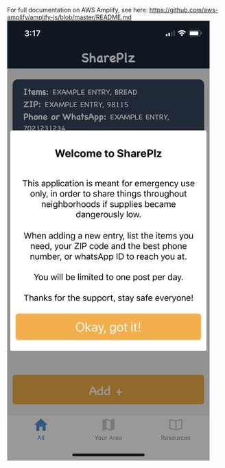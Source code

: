 For full documentation on AWS Amplify, see here: https://github.com/aws-amplify/amplify-js/blob/master/README.md
![Alt text](./screenshots/overlay.PNG?raw=true "Optional Title")
